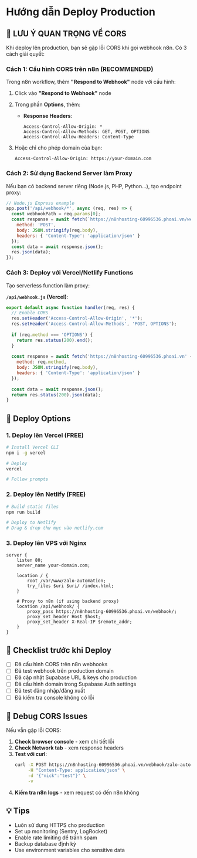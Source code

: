 # Hướng dẫn Deploy Production

## 🔴 LƯU Ý QUAN TRỌNG VỀ CORS

Khi deploy lên production, bạn sẽ gặp lỗi CORS khi gọi webhook n8n. Có 3 cách giải quyết:

### Cách 1: Cấu hình CORS trên n8n (RECOMMENDED)

Trong n8n workflow, thêm **"Respond to Webhook"** node với cấu hình:

1. Click vào **"Respond to Webhook"** node
2. Trong phần **Options**, thêm:
   - **Response Headers**:
     ```
     Access-Control-Allow-Origin: *
     Access-Control-Allow-Methods: GET, POST, OPTIONS
     Access-Control-Allow-Headers: Content-Type
     ```

3. Hoặc chỉ cho phép domain của bạn:
   ```
   Access-Control-Allow-Origin: https://your-domain.com
   ```

### Cách 2: Sử dụng Backend Server làm Proxy

Nếu bạn có backend server riêng (Node.js, PHP, Python...), tạo endpoint proxy:

```javascript
// Node.js Express example
app.post('/api/webhook/*', async (req, res) => {
  const webhookPath = req.params[0];
  const response = await fetch(`https://n8nhosting-60996536.phoai.vn/webhook/${webhookPath}`, {
    method: 'POST',
    body: JSON.stringify(req.body),
    headers: { 'Content-Type': 'application/json' }
  });
  const data = await response.json();
  res.json(data);
});
```

### Cách 3: Deploy với Vercel/Netlify Functions

Tạo serverless function làm proxy:

**`/api/webhook.js` (Vercel)**:
```javascript
export default async function handler(req, res) {
  // Enable CORS
  res.setHeader('Access-Control-Allow-Origin', '*');
  res.setHeader('Access-Control-Allow-Methods', 'POST, OPTIONS');
  
  if (req.method === 'OPTIONS') {
    return res.status(200).end();
  }
  
  const response = await fetch('https://n8nhosting-60996536.phoai.vn' + req.url.replace('/api', ''), {
    method: req.method,
    body: JSON.stringify(req.body),
    headers: { 'Content-Type': 'application/json' }
  });
  
  const data = await response.json();
  return res.status(200).json(data);
}
```

## 🚀 Deploy Options

### 1. Deploy lên Vercel (FREE)

```bash
# Install Vercel CLI
npm i -g vercel

# Deploy
vercel

# Follow prompts
```

### 2. Deploy lên Netlify (FREE)

```bash
# Build static files
npm run build

# Deploy to Netlify
# Drag & drop thư mục vào netlify.com
```

### 3. Deploy lên VPS với Nginx

```nginx
server {
    listen 80;
    server_name your-domain.com;
    
    location / {
        root /var/www/zalo-automation;
        try_files $uri $uri/ /index.html;
    }
    
    # Proxy to n8n (if using backend proxy)
    location /api/webhook/ {
        proxy_pass https://n8nhosting-60996536.phoai.vn/webhook/;
        proxy_set_header Host $host;
        proxy_set_header X-Real-IP $remote_addr;
    }
}
```

## 📝 Checklist trước khi Deploy

- [ ] Đã cấu hình CORS trên n8n webhooks
- [ ] Đã test webhook trên production domain
- [ ] Đã cập nhật Supabase URL & keys cho production
- [ ] Đã cấu hình domain trong Supabase Auth settings
- [ ] Đã test đăng nhập/đăng xuất
- [ ] Đã kiểm tra console không có lỗi

## 🔧 Debug CORS Issues

Nếu vẫn gặp lỗi CORS:

1. **Check browser console** - xem chi tiết lỗi
2. **Check Network tab** - xem response headers
3. **Test với curl**:
   ```bash
   curl -X POST https://n8nhosting-60996536.phoai.vn/webhook/zalo-automation \
        -H "Content-Type: application/json" \
        -d '{"nick":"test"}' \
        -v
   ```
4. **Kiểm tra n8n logs** - xem request có đến n8n không

## 💡 Tips

- Luôn sử dụng HTTPS cho production
- Set up monitoring (Sentry, LogRocket)
- Enable rate limiting để tránh spam
- Backup database định kỳ
- Use environment variables cho sensitive data
